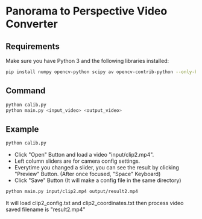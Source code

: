 # Panorama to Perspective Video Converter


## Requirements

Make sure you have Python 3 and the following libraries installed:

```bash
pip install numpy opencv-python scipy av opencv-contrib-python --only-binary :all:
```

## Command
```bash
python calib.py
python main.py <input_video> <output_video>
```

## Example

```bash
python calib.py
```

- Click "Open" Button and load a video "input/clip2.mp4".
- Left column sliders are for camera config settings.
- Everytime you changed a slider, you can see the result by clicking "Preview" Button. (After once focused, "Space" Keyboard)
- Click "Save" Button (It will make a config file in the same directory)

```bash
python main.py input/clip2.mp4 output/result2.mp4
```
It will load clip2_config.txt and clip2_coordinates.txt then process video saved filename is "result2.mp4"